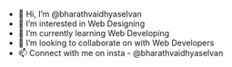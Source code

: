 - 👋 Hi, I’m @bharathvaidhyaselvan
- 👀 I’m interested in Web Designing
- 🌱 I’m currently learning Web Developing
- 💞️ I’m looking to collaborate on with Web Developers
- 📫 Connect with me on insta - @bharathvaidhyaselvan

<!---
bharathvaidhyaselvan/bharathvaidhyaselvan is a ✨ special ✨ repository because its `README.md` (this file) appears on your GitHub profile.
You can click the Preview link to take a look at your changes.
--->
